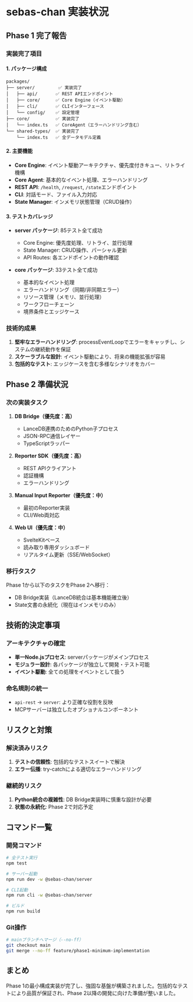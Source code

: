# sebas-chan 実装状況

## Phase 1 完了報告

### 実装完了項目

#### 1. パッケージ構成
```
packages/
├── server/         ✅ 実装完了
│   ├── api/       ✅ REST APIエンドポイント
│   ├── core/      ✅ Core Engine（イベント駆動）
│   ├── cli/       ✅ CLIインターフェース
│   └── config/    ✅ 設定管理
├── core/          ✅ 実装完了
│   └── index.ts   ✅ CoreAgent（エラーハンドリング含む）
└── shared-types/  ✅ 実装完了
    └── index.ts   ✅ 全データモデル定義
```

#### 2. 主要機能
- **Core Engine**: イベント駆動アーキテクチャ、優先度付きキュー、リトライ機構
- **Core Agent**: 基本的なイベント処理、エラーハンドリング
- **REST API**: `/health`, `/request`, `/state`エンドポイント
- **CLI**: 対話モード、ファイル入力対応
- **State Manager**: インメモリ状態管理（CRUD操作）

#### 3. テストカバレッジ
- **server パッケージ**: 85テスト全て成功
  - Core Engine: 優先度処理、リトライ、並行処理
  - State Manager: CRUD操作、パーシャル更新
  - API Routes: 各エンドポイントの動作確認
  
- **core パッケージ**: 33テスト全て成功
  - 基本的なイベント処理
  - エラーハンドリング（同期/非同期エラー）
  - リソース管理（メモリ、並行処理）
  - ワークフローチェーン
  - 境界条件とエッジケース

### 技術的成果
1. **堅牢なエラーハンドリング**: processEventLoopでエラーをキャッチし、システムの継続動作を保証
2. **スケーラブルな設計**: イベント駆動により、将来の機能拡張が容易
3. **包括的なテスト**: エッジケースを含む多様なシナリオをカバー

## Phase 2 準備状況

### 次の実装タスク
1. **DB Bridge（優先度：高）**
   - LanceDB連携のためのPython子プロセス
   - JSON-RPC通信レイヤー
   - TypeScriptラッパー

2. **Reporter SDK（優先度：高）**
   - REST APIクライアント
   - 認証機構
   - エラーハンドリング

3. **Manual Input Reporter（優先度：中）**
   - 最初のReporter実装
   - CLI/Web両対応

4. **Web UI（優先度：中）**
   - SvelteKitベース
   - 読み取り専用ダッシュボード
   - リアルタイム更新（SSE/WebSocket）

### 移行タスク
Phase 1から以下のタスクをPhase 2へ移行：
- DB Bridge実装（LanceDB統合は基本機能確立後）
- State文書の永続化（現在はインメモリのみ）

## 技術的決定事項

### アーキテクチャの確定
- **単一Node.jsプロセス**: serverパッケージがメインプロセス
- **モジュラー設計**: 各パッケージが独立して開発・テスト可能
- **イベント駆動**: 全ての処理をイベントとして扱う

### 命名規則の統一
- `api-rest` → `server`: より正確な役割を反映
- MCPサーバーは独立したオプショナルコンポーネント

## リスクと対策

### 解決済みリスク
1. **テストの信頼性**: 包括的なテストスイートで解決
2. **エラー伝播**: try-catchによる適切なエラーハンドリング

### 継続的リスク
1. **Python統合の複雑性**: DB Bridge実装時に慎重な設計が必要
2. **状態の永続化**: Phase 2で対応予定

## コマンド一覧

### 開発コマンド
```bash
# 全テスト実行
npm test

# サーバー起動
npm run dev -w @sebas-chan/server

# CLI起動
npm run cli -w @sebas-chan/server

# ビルド
npm run build
```

### Git操作
```bash
# mainブランチへマージ（--no-ff）
git checkout main
git merge --no-ff feature/phase1-minimum-implementation
```

## まとめ
Phase 1の最小構成実装が完了し、強固な基盤が構築されました。包括的なテストにより品質が保証され、Phase 2以降の開発に向けた準備が整いました。